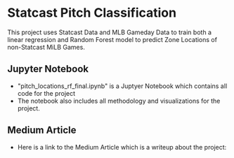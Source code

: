 # Statcast Pitch Classification

This project uses Statcast Data and MLB Gameday Data to train both a linear regression and Random Forest model to predict Zone Locations of non-Statcast MiLB Games.

## Jupyter Notebook
* "pitch_locations_rf_final.ipynb" is a Juptyer Notebook which contains all code for the project
* The notebook also includes all methodology and visualizations for the project.

## Medium Article
* Here is a link to the Medium Article which is a writeup about the project:  
